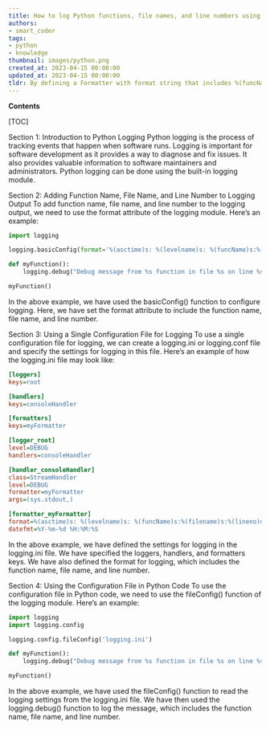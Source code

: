 ```yaml
---
title: How to log Python functions, file names, and line numbers using a single file?
authors:
- smart_coder
tags:
- python
- knowledge
thumbnail: images/python.png
created_at: 2023-04-15 00:00:00
updated_at: 2023-04-15 00:00:00
tldr: By defining a Formatter with format string that includes %(funcName)s, %(filename)s, and %(lineno)d, and setting it to the root logger`s handler, the Python logging module can be used to log function name, file name, and line number using a single file.
---
```


**Contents**

[TOC]

Section 1: Introduction to Python Logging
Python logging is the process of tracking events that happen when software runs. Logging is important for software development as it provides a way to diagnose and fix issues. It also provides valuable information to software maintainers and administrators. Python logging can be done using the built-in logging module.

Section 2: Adding Function Name, File Name, and Line Number to Logging Output
To add function name, file name, and line number to the logging output, we need to use the format attribute of the logging module. Here’s an example:

```python
import logging

logging.basicConfig(format='%(asctime)s: %(levelname)s: %(funcName)s:%(filename)s:%(lineno)d: %(message)s',level=logging.DEBUG)

def myFunction():
    logging.debug("Debug message from %s function in file %s on line %s",myFunction.__name__,__file__,__lineno__)

myFunction()
```

In the above example, we have used the basicConfig() function to configure logging. Here, we have set the format attribute to include the function name, file name, and line number.

Section 3: Using a Single Configuration File for Logging
To use a single configuration file for logging, we can create a logging.ini or logging.conf file and specify the settings for logging in this file. Here’s an example of how the logging.ini file may look like:

```ini
[loggers]
keys=root

[handlers]
keys=consoleHandler

[formatters]
keys=myFormatter

[logger_root]
level=DEBUG
handlers=consoleHandler

[handler_consoleHandler]
class=StreamHandler
level=DEBUG
formatter=myFormatter
args=(sys.stdout,)

[formatter_myFormatter]
format=%(asctime)s: %(levelname)s: %(funcName)s:%(filename)s:%(lineno)d: %(message)s
datefmt=%Y-%m-%d %H:%M:%S
```

In the above example, we have defined the settings for logging in the logging.ini file. We have specified the loggers, handlers, and formatters keys. We have also defined the format for logging, which includes the function name, file name, and line number.

Section 4: Using the Configuration File in Python Code
To use the configuration file in Python code, we need to use the fileConfig() function of the logging module. Here’s an example:

```python
import logging
import logging.config

logging.config.fileConfig('logging.ini')

def myFunction():
    logging.debug("Debug message from %s function in file %s on line %s",myFunction.__name__,__file__,__lineno__)

myFunction()
```

In the above example, we have used the fileConfig() function to read the logging settings from the logging.ini file. We have then used the logging.debug() function to log the message, which includes the function name, file name, and line number.
